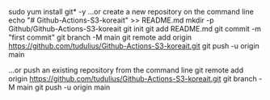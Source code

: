 sudo yum install git* -y
…or create a new repository on the command line
echo "# Github-Actions-S3-koreait" >> README.md
mkdir -p Github/Github-Actions-S3-koreait
git init
git add README.md
git commit -m "first commit"
git branch -M main
git remote add origin https://github.com/tudulius/Github-Actions-S3-koreait.git
git push -u origin main

…or push an existing repository from the command line
git remote add origin https://github.com/tudulius/Github-Actions-S3-koreait.git
git branch -M main
git push -u origin main